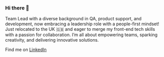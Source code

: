 ### Hi there 👋

Team Lead with a diverse background in QA, product support, and development, now embracing a leadership role with a people-first mindset! Just relocated to the UK 🇬🇧 and eager to merge my front-end tech skills with a passion for collaboration. I’m all about empowering teams, sparking creativity, and delivering innovative solutions. 

Find me on [LinkedIn](https://www.linkedin.com/in/juliadimonte/)
